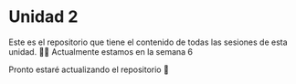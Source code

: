 # Unidad 2

 Este es el repositorio que tiene el contenido de todas las sesiones de esta unidad. 🙆‍♀️
 Actualmente estamos en la semana 6 

 Pronto estaré actualizando el repositorio 🎉